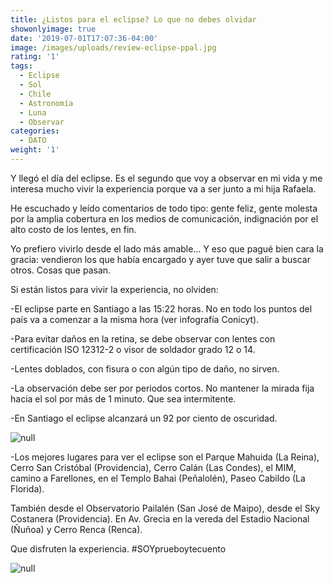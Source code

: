 ```yaml
---
title: ¿Listos para el eclipse? Lo que no debes olvidar
showonlyimage: true
date: '2019-07-01T17:07:36-04:00'
image: /images/uploads/review-eclipse-ppal.jpg
rating: '1'
tags:
  - Eclipse
  - Sol
  - Chile
  - Astronomía
  - Luna
  - Observar
categories:
  - DATO
weight: '1'
---
```

Y llegó el día del eclipse. Es el segundo que voy a observar en mi vida y me interesa mucho vivir la experiencia porque va a ser junto a mi hija Rafaela. 

<!--more-->

He escuchado y leído comentarios de todo tipo: gente feliz, gente molesta por la amplia cobertura en los medios de comunicación, indignación por el alto costo de los lentes, en fin.

 Yo prefiero vivirlo desde el lado más amable… Y eso que pagué bien cara la gracia: vendieron los que había encargado y ayer tuve que salir a buscar otros. Cosas que pasan.

Si están listos para vivir la experiencia, no olviden: 

\-El eclipse parte en Santiago a las 15:22 horas. No en todo los puntos del país va a comenzar a la misma hora (ver infografía Conicyt). 

\-Para evitar daños en la retina, se debe observar con lentes con certificación ISO 12312-2 o visor de soldador grado 12 o 14.

\-Lentes doblados, con fisura o con algún tipo de daño, no sirven.

\-La observación debe ser por periodos cortos. No mantener la mirada fija hacia el sol por más de 1 minuto. Que sea intermitente.

\-En Santiago el eclipse alcanzará un 92 por ciento de oscuridad.

![null](/images/uploads/horarios-eclipse.jpg)

\-Los mejores lugares para ver el eclipse son el Parque Mahuida (La Reina), Cerro San Cristóbal (Providencia), Cerro Calán (Las Condes), el MIM, camino a Farellones, en el Templo Bahai (Peñalolén), Paseo Cabildo (La Florida). 

También desde el Observatorio Pailalén (San José de Maipo), desde el Sky Costanera (Providencia). En Av. Grecia en la vereda del Estadio Nacional (Ñuñoa) y Cerro Renca (Renca).

 Que disfruten la experiencia. #SOYprueboytecuento

![null](/images/uploads/review-eclipse-3.jpg)

